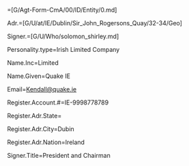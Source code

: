 =[G/Agt-Form-CmA/00/ID/Entity/0.md]

Adr.=[G/U/at/IE/Dublin/Sir_John_Rogersons_Quay/32-34/Geo]

Signer.=[G/U/Who/solomon_shirley.md]

Personality.type=Irish Limited Company

Name.Inc=Limited

Name.Given=Quake IE

Email=Kendall@quake.ie

Register.Account.#=IE-9998778789

Register.Adr.State=</i>

Register.Adr.City=Dubin

Register.Adr.Nation=Ireland

Signer.Title=President and Chairman
